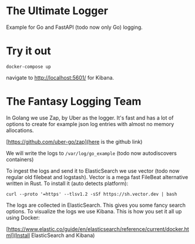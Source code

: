 The Ultimate Logger
===

Example for Go and FastAPI (todo now only Go) logging.

# Try it out
```
docker-compose up
```
navigate to [http://localhost:5601/](http://localhost:5601/) for Kibana.


# The Fantasy Logging Team

In Golang we use Zap, by Uber as the logger.
It's fast and has a lot of options to create for example json log entries with almost no memory allocations.

[https://github.com/uber-go/zap](here is the github link)

We will write the logs to `/var/log/go_example` (todo now autodiscovers containers)

To ingest the logs and send it to ElasticSearch we use vector (todo now regular old filebeat and logstash).
Vector is a mega fast FileBeat alternative written in Rust.
To install it (auto detects platform):

```
curl --proto '=https' --tlsv1.2 -sSf https://sh.vector.dev | bash
```

The logs are collected in ElasticSearch. This gives you some fancy search options.
To visualize the logs we use Kibana.
This is how you set it all up using Docker:

[https://www.elastic.co/guide/en/elasticsearch/reference/current/docker.html](Install ElasticSearch and Kibana)


